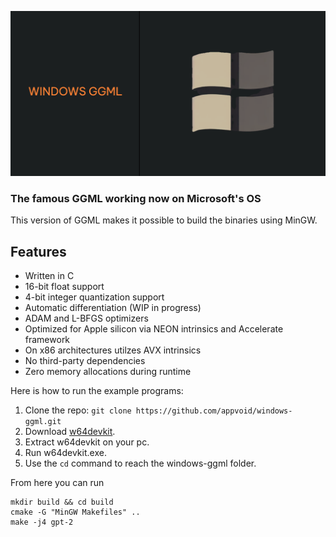 ![windows-ggml](https://github.com/appvoid/windows-ggml/blob/2523c4992cda97e3a5cc6d6c3221e7db811c84c1/windows-ggml.png)
### The famous GGML working now on Microsoft's OS
This version of GGML makes it possible to build the binaries using MinGW.

## Features

- Written in C
- 16-bit float support
- 4-bit integer quantization support
- Automatic differentiation (WIP in progress)
- ADAM and L-BFGS optimizers
- Optimized for Apple silicon via NEON intrinsics and Accelerate framework
- On x86 architectures utilzes AVX intrinsics
- No third-party dependencies
- Zero memory allocations during runtime

Here is how to run the example programs:

1. Clone the repo: `git clone https://github.com/appvoid/windows-ggml.git`
1. Download [w64devkit](https://github.com/skeeto/w64devkit/releases/download/v1.19.0/w64devkit-1.19.0.zip).
2. Extract w64devkit on your pc.
3. Run w64devkit.exe.
4. Use the `cd` command to reach the windows-ggml folder.

From here you can run

```console
mkdir build && cd build
cmake -G "MinGW Makefiles" ..
make -j4 gpt-2
```
